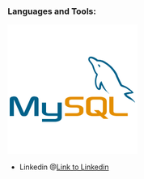 ### Languages and Tools:

<img src="https://raw.githubusercontent.com/devicons/devicon/1119b9f84c0290e0f0b38982099a2bd027a48bf1/icons/mysql/mysql-original-wordmark.svg"> </img>



- Linkedin @[Link to Linkedin](https://www.linkedin.com/in/dominik-hradeck%C3%BD-700162225/)
